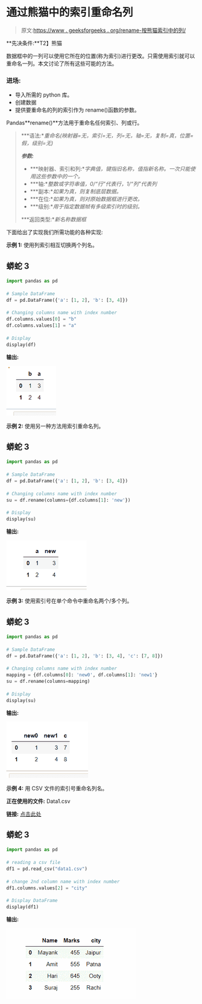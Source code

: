 # 通过熊猫中的索引重命名列

> 原文:[https://www . geeksforgeeks . org/rename-按熊猫索引中的列/](https://www.geeksforgeeks.org/rename-column-by-index-in-pandas/)

**先决条件:**T2】熊猫

数据框中的一列可以使用它所在的位置(称为索引)进行更改。只需使用索引就可以重命名一列。本文讨论了所有这些可能的方法。

### **进场:**

*   导入所需的 python 库。
*   创建数据
*   提供要重命名的列的索引作为 rename()函数的参数。

Pandas**rename()**方法用于重命名任何索引、列或行。

> ***语法:**重命名(映射器=无，索引=无，列=无，轴=无，复制=真，位置=假，级别=无)*
> 
> ***参数:***
> 
> *   ***映射器、索引和列:**字典值，键指旧名称，值指新名称。一次只能使用这些参数中的一个。*
> *   ***轴:**整数或字符串值，0/“行”代表行，1/“列”代表列*
> *   ***副本:**如果为真，则复制底层数据。*
> *   ***在位:**如果为真，则对原始数据框进行更改。*
> *   ***级别:**用于指定数据帧有多级索引时的级别。*
> 
> ***返回类型:**新名称数据框*

下面给出了实现我们所需功能的各种实现:

**示例 1:** 使用列索引相互切换两个列名。

## 蟒蛇 3

```py
import pandas as pd

# Sample DataFrame
df = pd.DataFrame({'a': [1, 2], 'b': [3, 4]})

# Changing columns name with index number
df.columns.values[0] = "b"
df.columns.values[1] = "a"

# Display
display(df)
```

**输出:**

![](img/8e66acda6b2925866eb278339e6d414d.png)

**示例 2:** 使用另一种方法用索引重命名列。

## 蟒蛇 3

```py
import pandas as pd

# Sample DataFrame
df = pd.DataFrame({'a': [1, 2], 'b': [3, 4]})

# Changing columns name with index number
su = df.rename(columns={df.columns[1]: 'new'})

# Display
display(su)
```

**输出:**

![](img/e1cd5a2304d7a50bd90048279884d2bf.png)

**示例 3:** 使用索引号在单个命令中重命名两个/多个列。

## 蟒蛇 3

```py
import pandas as pd

# Sample DataFrame
df = pd.DataFrame({'a': [1, 2], 'b': [3, 4], 'c': [7, 8]})

# Changing columns name with index number
mapping = {df.columns[0]: 'new0', df.columns[1]: 'new1'}
su = df.rename(columns=mapping)

# Display
display(su)
```

**输出:**

![](img/ce394d7fb86de43b1762d66dfba790f1.png)

**示例 4:** 用 CSV 文件的索引号重命名列名。

**正在使用的文件:** Data1.csv

**链接:** [点击此处](https://drive.google.com/file/d/195WZCQsso6tRv4v3bdHO8NWXt2EmgTKR/view?usp=sharing)

## 蟒蛇 3

```py
import pandas as pd

# reading a csv file
df1 = pd.read_csv("data1.csv")

# change 2nd column name with index number
df1.columns.values[2] = "city"

# Display DataFrame
display(df1)
```

**输出:**

![](img/4442d5b6e2debeb7d78d34a363bca2d0.png)